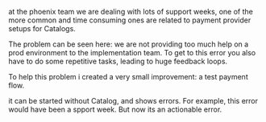 at the phoenix team we are dealing with lots of support weeks, one of the more common and time consuming ones are related to payment provider setups for Catalogs.

The problem can be seen here: we are not providing too much help on a prod environment to the implementation team.
To get to this error you also have to do some repetitive tasks, leading to huge feedback loops.

To help this problem i created a very small improvement:  a test payment flow.

it can be started without Catalog, and shows errors. For example, this error would have been a spport week. But now its an actionable error.

 



